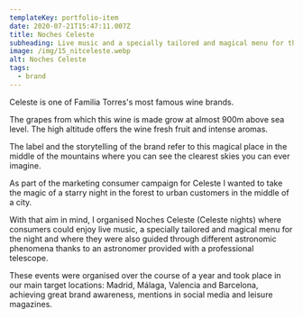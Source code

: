 ```yaml
---
templateKey: portfolio-item
date: 2020-07-21T15:47:11.007Z
title: Noches Celeste
subheading: Live music and a specially tailored and magical menu for the night
image: /img/15_nitceleste.webp
alt: Noches Celeste
tags:
  - brand
---
```

Celeste is one of Familia Torres's most famous wine brands.

The grapes from which this wine is made grow at almost 900m above sea level. The high altitude offers the wine fresh fruit and intense aromas.

The label and the storytelling of the brand refer to this magical place in the middle of the mountains where you can see the clearest skies you can ever imagine.

As part of the marketing consumer campaign for Celeste I wanted to take the magic of a starry night in the forest to urban customers in the middle of a city.

With that aim in mind, I organised Noches Celeste (Celeste nights) where consumers could enjoy live music, a specially tailored and magical menu for the night and where they were also guided through different astronomic phenomena thanks to an astronomer provided with a professional telescope.

These events were organised over the course of a year and took place in our main target locations: Madrid, Málaga, Valencia and Barcelona, achieving great brand awareness, mentions in social media and leisure magazines.